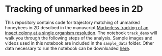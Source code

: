 # Tracking of unmarked bees in 2D 
This repository contains code for trajectory matching of unmarked honeybees in 2D descibed in the manuscript [Markerless tracking of an insect colony at a single organism resolution](). The notebook `track_demo` will walk you through the following steps of the analysis. Sample images and videos used in this notebook are included in the `sample_data` folder. Other data necessary to run the notebook can be downloaded [here](https://beepositions.unit.oist.jp/track_sample_data.zip).
